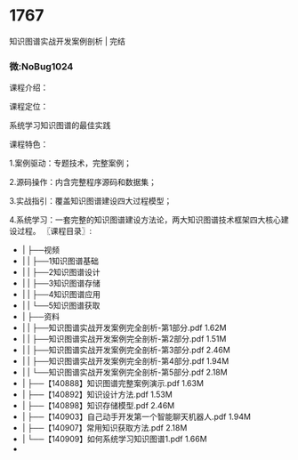 # 1767
知识图谱实战开发案例剖析 | 完结
### 微:NoBug1024 


课程介绍：

课程定位：

系统学习知识图谱的最佳实践

课程特色：

1.案例驱动：专题技术，完整案例；

2.源码操作：内含完整程序源码和数据集；

3.实战指引：覆盖知识图谱建设四大过程模型；

4.系统学习：一套完整的知识图谱建设方法论，两大知识图谱技术框架四大核心建设过程。
〖课程目录〗:

- |   ├──视频  
- |   |   ├──1知识图谱基础  
- |   |   ├──2知识图谱设计  
- |   |   ├──3知识图谱存储  
- |   |   ├──4知识图谱应用  
- |   |   └──5知识图谱获取  
- |   ├──资料  
- |   |   ├──知识图谱实战开发案例完全剖析-第1部分.pdf  1.62M
- |   |   ├──知识图谱实战开发案例完全剖析-第2部分.pdf  1.51M
- |   |   ├──知识图谱实战开发案例完全剖析-第3部分.pdf  2.46M
- |   |   ├──知识图谱实战开发案例完全剖析-第4部分.pdf  1.94M
- |   |   └──知识图谱实战开发案例完全剖析-第5部分.pdf  2.18M
- |   ├──【140888】知识图谱完整案例演示.pdf  1.63M
- |   ├──【140892】知识设计方法.pdf  1.53M
- |   ├──【140898】知识存储模型.pdf  2.46M
- |   ├──【140903】自己动手开发第一个智能聊天机器人.pdf  1.94M
- |   ├──【140907】常用知识获取方法.pdf  2.18M
- |   └──【140909】如何系统学习知识图谱1.pdf  1.66M
- 
